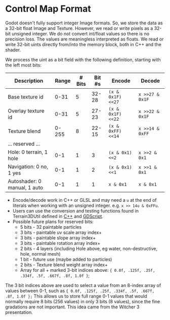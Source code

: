 Control Map Format
=====================

Godot doesn't fully support integer Image formats. So, we store the data as a 32-bit float Image and Texture. However, we read or write pixels as a 32-bit unsigned integer. We do not convert int/float values so there is no precision loss. The values are meaningless interpreted as floats. We read or write 32-bit uints directly from/into the memory block, both in C++ and the shader.

We process the uint as a bit field with the following definition, starting with the left most bits:

| Description | Range | # Bits | Bit #s | Encode | Decode
|-|-|-|-|-|-|
| Base texture id | 0-31 | 5 | 32-28 | `(x & 0x1F) <<27` | `x >>27 & 0x1F`
| Overlay texture id | 0-31 | 5 | 27-23 | `(x & 0x1F) <<22` | `x >>22 & 0x1F`
| Texture blend | 0-255 | 8 | 22-15 | `(x & 0xFF) <<14` | `x >>14 & 0xFF`
| ... reserved ... | | | 
| Hole: 0 terrain, 1 hole | 0-1 | 1 | 3 | `(x & 0x1) <<2` | `x >>2 & 0x1`
| Navigation: 0 no, 1 yes | 0-1 | 1 | 2 | `(x & 0x1) <<1` | `x >>1 & 0x1`
| Autoshader: 0 manual, 1 auto | 0-1 | 1 | 1 | `x & 0x1` | `x & 0x1`

* Encode/decode work in C++ or GLSL and may need a `u` at the end of literals when working with an unsigned integer. e.g. `x >> 14u & 0xFFu`.
* Users can use the conversion and testing functions found in Terrain3DUtil defined in [C++](https://github.com/TokisanGames/Terrain3D/blob/main/src/terrain_3d_util.h) and [GDScript](https://terrain3d.readthedocs.io/en/latest/api/class_terrain3dutil.html).
* Possible future plans for reserved bits:
  * 5 bits - 32 paintable particles
  * 3 bits - paintable uv scale array index+
  * 3 bits - paintable slope array index+
  * 3 bits - paintable rotation array index+
  * 2 bits - 4 layers (including Hole above, eg water, non-destructive, hole, normal mesh) 
  * 1 bit - future use (maybe added to particles)
  * 2 bits - Texture blend weight array index+
  * Array for all + marked 3-bit indices above: `{ 0.0f, .125f, .25f, .334f, .5f, .667f, .8f, 1.0f }`;

The 3 bit indices above are used to select a value from an 8-index array of values between 0-1, such as `{ 0.0f, .125f, .25f, .334f, .5f, .667f, .8f, 1.0f };` This allows us to store full range 0-1 values that would normally require 8 bits (256 values) in only 3 bits (8 values), since the fine gradations are not important. This idea came from the Witcher 3 presentation.

